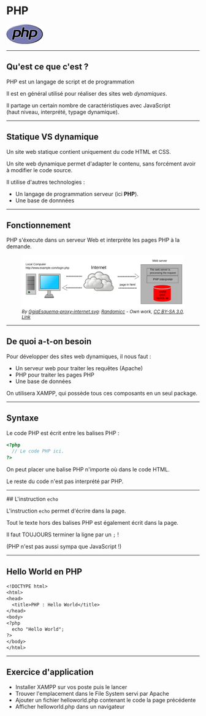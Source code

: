 # PHP

![PHP Logo](img/php.png)



---



## Qu'est ce que c'est ?

PHP est un langage de script et de programmation

Il est en général utilisé pour réaliser des sites web _dynamiques_.

Il partage un certain nombre de caractéristiques avec JavaScript  
(haut niveau, interprété, typage dynamique).



---



## Statique VS dynamique

Un site web statique contient uniquement du code HTML et CSS.

Un site web dynamique permet d'adapter le contenu, sans forcément avoir à modifier le code source.

Il utilise d'autres technologies :
 - Un langage de programmation serveur (ici **PHP**).
 - Une base de donnnées



---




## Fonctionnement

PHP s'éxecute dans un serveur Web et interprète les pages PHP à la demande.

<figure>
  <img alt="Site web dynamique" src="img/dynamic.svg" />
  <figcaption style="font-size: smaller; font-style: italic;">
  By <a href="//commons.wikimedia.org/wiki/User:Ggia" title="User:Ggia">Ggia</a><a href="//commons.wikimedia.org/wiki/File:Esquema-proxy-internet.svg" title="File:Esquema-proxy-internet.svg">Esquema-proxy-internet.svg</a>: <a href="//commons.wikimedia.org/w/index.php?title=User:Randomicc&amp;action=edit&amp;redlink=1" class="new" title="User:Randomicc (page does not exist)">Randomicc</a> - <span class="int-own-work" lang="en">Own work</span>, <a href="http://creativecommons.org/licenses/by-sa/3.0" title="Creative Commons Attribution-Share Alike 3.0">CC BY-SA 3.0</a>, <a href="https://commons.wikimedia.org/w/index.php?curid=19280371">Link</a>
  </figcaption>
</figure>




---



## De quoi a-t-on besoin


Pour développer des sites web dynamiques, il nous faut :
- Un serveur web pour traiter les requêtes (Apache)
- PHP pour traiter les pages PHP
- Une base de données

On utilisera XAMPP, qui possède tous ces composants en un seul package.



---



## Syntaxe


Le code PHP est écrit entre les balises PHP :

```php
<?php
  // Le code PHP ici.
?>
```

On peut placer une balise PHP n'importe où dans le code HTML.

Le reste du code n'est pas interprété par PHP.



---



## L'instruction `echo`

L'instruction `echo` permet d'écrire dans la page.

Tout le texte hors des balises PHP est également écrit dans la page.

Il faut TOUJOURS terminer la ligne par un `;` !

(PHP n'est pas aussi sympa que JavaScript !)



---


## Hello World en PHP

```
<!DOCTYPE html>
<html>
<head>
  <title>PHP : Hello World</title>
</head>
<body>
<?php
  echo "Hello World";
?>
</body>
</html>
```


---


## Exercice d'application

- Installer XAMPP sur vos poste puis le lancer
- Trouver l'emplacement dans le File System servi par Apache
- Ajouter un fichier helloworld.php contenant le code la page précédente
- Afficher helloworld.php dans un navigateur

